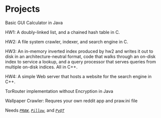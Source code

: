 # Projects
Basic GUI Calculator in Java

HW1: A doubly-linked list, and a chained hash table in C.

HW2: A file system crawler, indexer, and search engine in C.

HW3: An in-memory inverted index produced by hw2 and writes it out to disk in an architecture-neutral format, code that walks through an on-disk index to service a lookup, and a query processor that serves queries from multiple on-disk indices. All in C++.

HW4: A simple Web server that hosts a website for the search engine in C++.

TorRouter implementation without Encryption in Java

Wallpaper Crawler:
Requres your own reddit app and praw.ini file

Needs *[`PRAW`](https://pypi.python.org/pypi/praw)*, *[`Pillow`](https://pypi.python.org/pypi/Pillow/2.1.0)*, and *[`PyQT`](https://pypi.python.org/pypi/PyQt5)*
